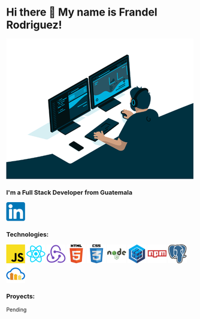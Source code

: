 
<h1>Hi there 👋 My name is Frandel Rodriguez!</h1>

<img src="https://github.com/Naotari/Naotari/blob/master/code.gif" alt="coding" width="500"></img>
  
<h3>I'm a Full Stack Developer from Guatemala</h3>
<a href="https://www.linkedin.com/in/frandel-rodriguez/"><img src="https://github.com/Naotari/Naotari/blob/master/174857.png" alt="linkedin" height="50px"></img></a>

<h3>Technologies:</h3>
<div>
  <img src="https://github.com/Naotari/Naotari/blob/master/JavaScript-01.jpg" alt="JS" height="50px"></img>
  <img src="https://github.com/Naotari/Naotari/blob/master/React-01.jpg" alt="REACT" height="50px"></img>
  <img src="https://github.com/Naotari/Naotari/blob/master/Redux-01.jpg" alt="REDUX" height="50px"></img>
  <img src="https://github.com/Naotari/Naotari/blob/master/HTML-5-logo-vector-01.jpg" alt="HTML" height="50px"></img>
  <img src="https://github.com/Naotari/Naotari/blob/master/CSS-3-01.jpg" alt="CSS" height="50px"></img>
  <img src="https://github.com/Naotari/Naotari/blob/master/Node-JS-01.jpg" alt="NODE" height="50px"></img>
  <img src="https://github.com/Naotari/Naotari/blob/master/Sequelize-01.jpg" alt="SEQ" height="50px"></img>
  <img src="https://github.com/Naotari/Naotari/blob/master/Npm-01.jpg" alt="NPM" height="50px"></img>
  <img src="https://github.com/Naotari/Naotari/blob/master/PostgreSQL-01.jpg" alt="POSTGRESQL" height="50px"></img>
  <img src="https://github.com/Naotari/Naotari/blob/master/Cloudinary-01.jpg" alt="cloudinary" height="50px"></img>
</div>

<h3>Proyects:</h3>
<p>Pending</p>

<!--
**Naotari/Naotari** is a ✨ _special_ ✨ repository because its `README.md` (this file) appears on your GitHub profile.

Here are some ideas to get you started:

- 🔭 I’m currently working on ...
- 🌱 I’m currently learning ...
- 👯 I’m looking to collaborate on ...
- 🤔 I’m looking for help with ...
- 💬 Ask me about ...
- 📫 How to reach me: ...
- 😄 Pronouns: ...
- ⚡ Fun fact: ...
-->
